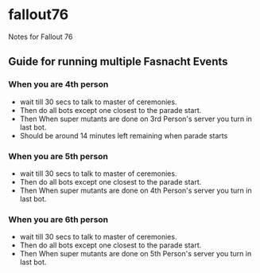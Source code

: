 # fallout76
Notes for Fallout 76

## Guide for running multiple Fasnacht Events

### When you are 4th person 
* wait till 30 secs to talk to master of ceremonies.
* Then do all bots except one closest to the parade start. 
* Then When super mutants are done on 3rd Person's server you turn in last bot. 
* Should be around 14 minutes left remaining when parade starts

### When you are 5th person 
* wait till 30 secs to talk to master of ceremonies.
* Then do all bots except one closest to the parade start. 
* Then When super mutants are done on 4th Person's server you turn in last bot.

### When you are 6th person 
* wait till 30 secs to talk to master of ceremonies.
* Then do all bots except one closest to the parade start. 
* Then When super mutants are done on 5th Person's server you turn in last bot.
